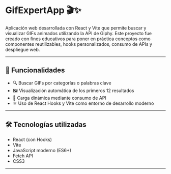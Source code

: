 # GifExpertApp 🎬✨

Aplicación web desarrollada con React y Vite que permite buscar y visualizar GIFs animados utilizando la API de Giphy. Este proyecto fue creado con fines educativos para poner en práctica conceptos como componentes reutilizables, hooks personalizados, consumo de APIs y despliegue web.

---

## 🚀 Funcionalidades

- 🔍 Buscar GIFs por categorías o palabras clave
- 🖼️ Visualización automática de los primeros 12 resultados
- 🔁 Carga dinámica mediante consumo de API
- ⚛️ Uso de React Hooks y Vite como entorno de desarrollo moderno

---

## 🛠️ Tecnologías utilizadas

- React (con Hooks)
- Vite
- JavaScript moderno (ES6+)
- Fetch API
- CSS3

---
